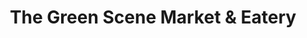 ---
title: "The Green Scene Market & Eatery"
url: /walker/the-green-scene-market-und-eatery/
shop: Supermarkt
---